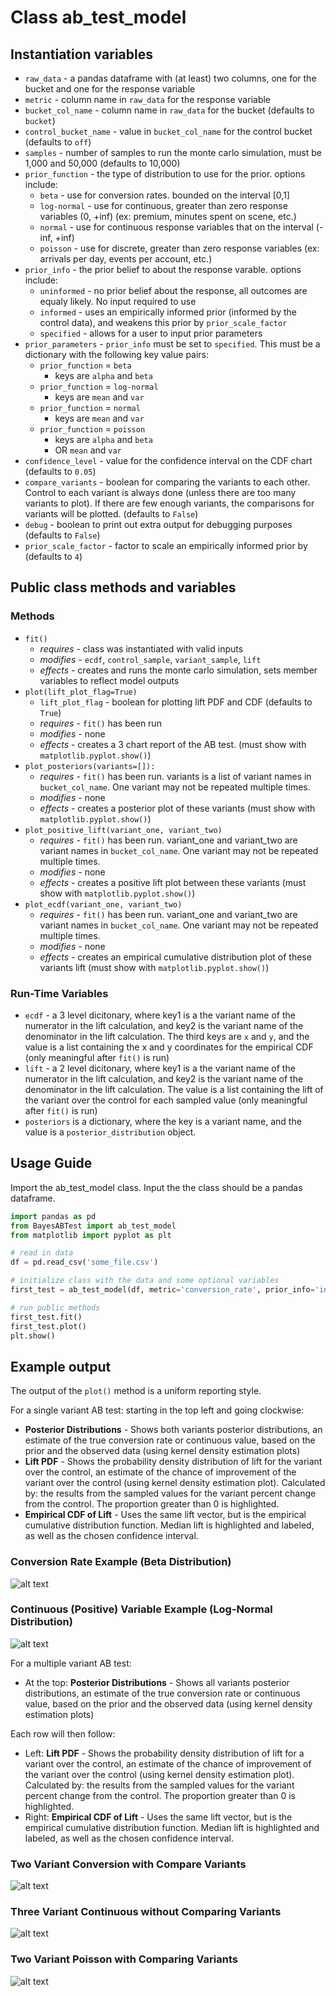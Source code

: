 # Class ab_test_model

## Instantiation variables

* `raw_data` - a pandas dataframe with (at least) two columns, one for the bucket and one for the response variable
* `metric` - column name in `raw_data` for the response variable
* `bucket_col_name` - column name in `raw_data` for the bucket (defaults to `bucket`)
* `control_bucket_name` - value in `bucket_col_name` for the control bucket (defaults to `off`)
* `samples` - number of samples to run the monte carlo simulation, must be 1,000 and 50,000 (defaults to 10,000)
* `prior_function` - the type of distribution to use for the prior. options include:
  * `beta` - use for conversion rates. bounded on the interval [0,1]
  * `log-normal` - use for continuous, greater than zero response variables (0, +inf) (ex: premium, minutes spent on scene, etc.)
  * `normal` - use for continuous response variables that on the interval (-inf, +inf)
  * `poisson` - use for discrete, greater than zero response variables (ex: arrivals per day, events per account, etc.)
* `prior_info` - the prior belief to about the response varable. options include:
  * `uninformed` - no prior belief about the response, all outcomes are equaly likely. No input required to use
  * `informed` - uses an empirically informed prior (informed by the control data), and weakens this prior by `prior_scale_factor`
  * `specified` - allows for a user to input prior parameters
* `prior_parameters` - `prior_info` must be set to `specified`. This must be a dictionary with the following key value pairs:
  * `prior_function` = `beta`
    * keys are `alpha` and `beta`
  * `prior_function` = `log-normal`
    * keys are `mean` and `var`
  * `prior_function` = `normal`
    * keys are `mean` and `var`
  * `prior_function` = `poisson`
    * keys are `alpha` and `beta`
    * OR `mean` and `var`
* `confidence_level` - value for the confidence interval on the CDF chart (defaults to `0.05`)
* `compare_variants` - boolean for comparing the variants to each other. Control to each variant is always done (unless there are too many variants to plot). If there are few enough variants, the comparisons for variants will be plotted. (defaults to `False`)
* `debug` - boolean to print out extra output for debugging purposes (defaults to `False`)
* `prior_scale_factor` - factor to scale an empirically informed prior by (defaults to `4`)

## Public class methods and variables

### Methods

* `fit()`
  * *requires* - class was instantiated with valid inputs
  * *modifies* - `ecdf`, `control_sample`, `variant_sample`, `lift`
  * *effects* - creates and runs the monte carlo simulation, sets member variables to reflect model outputs
* `plot(lift_plot_flag=True)`
  * `lift_plot_flag` - boolean for plotting lift PDF and CDF (defaults to `True`)
  * *requires* - `fit()` has been run
  * *modifies* - none
  * *effects* - creates a 3 chart report of the AB test. (must show with `matplotlib.pyplot.show()`)
* `plot_posteriors(variants=[]):`
  * *requires* - `fit()` has been run. variants is a list of variant names in `bucket_col_name`. One variant may not be repeated multiple times.
  * *modifies* - none
  * *effects* - creates a posterior plot of these variants (must show with `matplotlib.pyplot.show()`)
* `plot_positive_lift(variant_one, variant_two)`
  * *requires* - `fit()` has been run. variant_one and variant_two are variant names in `bucket_col_name`. One variant may not be repeated multiple times.
  * *modifies* - none
  * *effects* - creates a positive lift plot between these variants (must show with `matplotlib.pyplot.show()`)
* `plot_ecdf(variant_one, variant_two)`
  * *requires* - `fit()` has been run. variant_one and variant_two are variant names in `bucket_col_name`. One variant may not be repeated multiple times.
  * *modifies* - none
  * *effects* - creates an empirical cumulative distribution plot of these variants lift (must show with `matplotlib.pyplot.show()`)

### Run-Time Variables

* `ecdf` - a 3 level dicitonary, where key1 is a the variant name of the numerator in the lift calculation, and key2 is the variant name of the denominator in the lift calculation. The third keys are `x` and `y`, and the value is a list containing the x and y coordinates for the empirical CDF (only meaningful after `fit()` is run)
* `lift` - a 2 level dicitonary, where key1 is a the variant name of the numerator in the lift calculation, and key2 is the variant name of the denominator in the lift calculation. The value is a list containing the lift of the variant over the control for each sampled value (only meaningful after `fit()` is run)
* `posteriors` is a dictionary, where the key is a variant name, and the value is a `posterior_distribution` object.

## Usage Guide

Import the ab_test_model class. Input the the class should be a pandas dataframe.

```python
import pandas as pd
from BayesABTest import ab_test_model
from matplotlib import pyplot as plt

# read in data
df = pd.read_csv('some_file.csv')

# initialize class with the data and some optional variables
first_test = ab_test_model(df, metric='conversion_rate', prior_info='informed', prior_function='beta', debug=True)

# run public methods
first_test.fit()
first_test.plot()
plt.show()
```

## Example output

The output of the `plot()` method is a uniform reporting style.

For a single variant AB test: starting in the top left and going clockwise:

* **Posterior Distributions** - Shows both variants posterior distributions, an estimate of the true conversion rate or continuous value, based on the prior and the observed data (using kernel density estimation plots)
* **Lift PDF** - Shows the probability density distribution of lift for the variant over the control, an estimate of the chance of improvement of the variant over the control (using kernel density estimation plot). Calculated by: the results from the sampled values for the variant percent change from the control. The proportion greater than 0 is highlighted.
* **Empirical CDF of Lift** - Uses the same lift vector, but is the empirical cumulative distribution function. Median lift is highlighted and labeled, as well as the chosen confidence interval.

### Conversion Rate Example (Beta Distribution)

![alt text](img/one_var_conversion.png "Conversion Rate Example")

### Continuous (Positive) Variable Example (Log-Normal Distribution)

![alt text](img/one_var_continuous.png "Premium Example")

For a multiple variant AB test:

* At the top: **Posterior Distributions** - Shows all variants posterior distributions, an estimate of the true conversion rate or continuous value, based on the prior and the observed data (using kernel density estimation plots)

Each row will then follow:

* Left: **Lift PDF** - Shows the probability density distribution of lift for a variant over the control, an estimate of the chance of improvement of the variant over the control (using kernel density estimation plot). Calculated by: the results from the sampled values for the variant percent change from the control. The proportion greater than 0 is highlighted.
* Right: **Empirical CDF of Lift** - Uses the same lift vector, but is the empirical cumulative distribution function. Median lift is highlighted and labeled, as well as the chosen confidence interval.

### Two Variant Conversion with Compare Variants

![alt text](img/two_var_conversion_compare.png "Two Variant Example")

### Three Variant Continuous without Comparing Variants

![alt text](img/three_var_continuous_not_compare.png "Three Variant Example")

### Two Variant Poisson with Comparing Variants

![alt text](img/two_var_poisson_compare.png "Three Variant Example")
